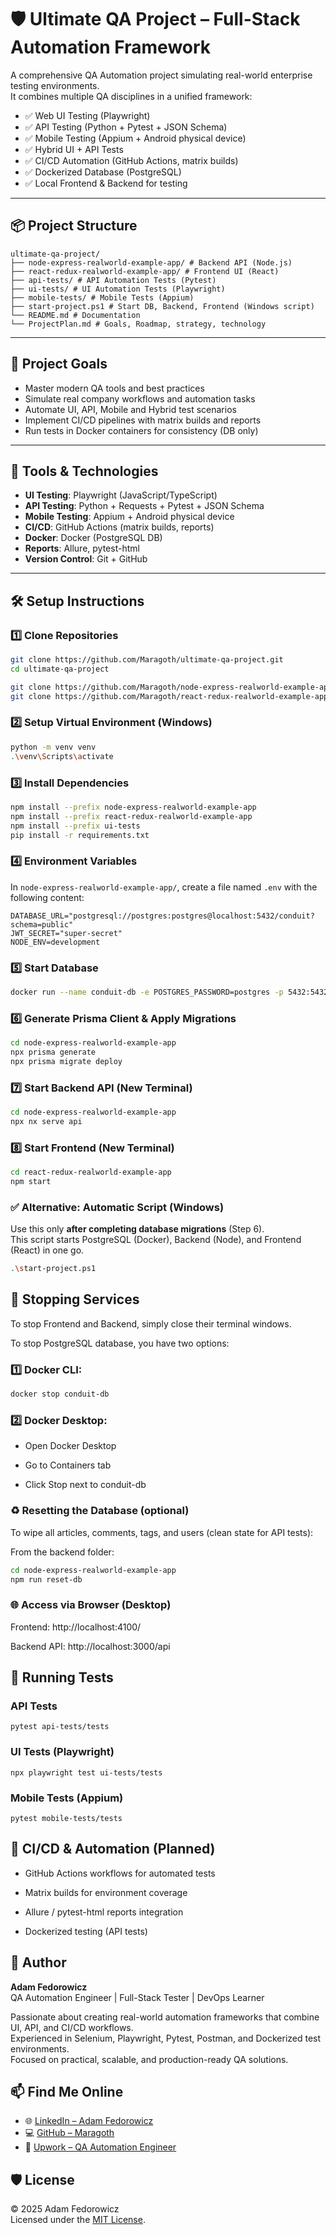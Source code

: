 # 🛡️ Ultimate QA Project – Full-Stack Automation Framework

A comprehensive QA Automation project simulating real-world enterprise testing environments.  
It combines multiple QA disciplines in a unified framework:

- ✅ Web UI Testing (Playwright)
- ✅ API Testing (Python + Pytest + JSON Schema)
- ✅ Mobile Testing (Appium + Android physical device)
- ✅ Hybrid UI + API Tests
- ✅ CI/CD Automation (GitHub Actions, matrix builds)
- ✅ Dockerized Database (PostgreSQL)
- ✅ Local Frontend & Backend for testing

---

## 📦 Project Structure

```
ultimate-qa-project/
├── node-express-realworld-example-app/ # Backend API (Node.js)
├── react-redux-realworld-example-app/ # Frontend UI (React)
├── api-tests/ # API Automation Tests (Pytest)
├── ui-tests/ # UI Automation Tests (Playwright)
├── mobile-tests/ # Mobile Tests (Appium)
├── start-project.ps1 # Start DB, Backend, Frontend (Windows script)
└── README.md # Documentation
└── ProjectPlan.md # Goals, Roadmap, strategy, technology
```


---

## 🎯 Project Goals

- Master modern QA tools and best practices
- Simulate real company workflows and automation tasks
- Automate UI, API, Mobile and Hybrid test scenarios
- Implement CI/CD pipelines with matrix builds and reports
- Run tests in Docker containers for consistency (DB only)

---

## 🔧 Tools & Technologies

- **UI Testing**: Playwright (JavaScript/TypeScript)
- **API Testing**: Python + Requests + Pytest + JSON Schema
- **Mobile Testing**: Appium + Android physical device
- **CI/CD**: GitHub Actions (matrix builds, reports)
- **Docker**: Docker (PostgreSQL DB)
- **Reports**: Allure, pytest-html
- **Version Control**: Git + GitHub

---

## 🛠️ Setup Instructions

### 1️⃣ Clone Repositories

```bash
git clone https://github.com/Maragoth/ultimate-qa-project.git
cd ultimate-qa-project

git clone https://github.com/Maragoth/node-express-realworld-example-app.git
git clone https://github.com/Maragoth/react-redux-realworld-example-app.git
```

### 2️⃣ Setup Virtual Environment (Windows)

```bash
python -m venv venv
.\venv\Scripts\activate
```

### 3️⃣ Install Dependencies

```bash
npm install --prefix node-express-realworld-example-app
npm install --prefix react-redux-realworld-example-app
npm install --prefix ui-tests
pip install -r requirements.txt
```

### 4️⃣ Environment Variables

In `node-express-realworld-example-app/`, create a file named `.env` with the following content:

```
DATABASE_URL="postgresql://postgres:postgres@localhost:5432/conduit?schema=public"
JWT_SECRET="super-secret"
NODE_ENV=development
```

### 5️⃣ Start Database
```bash
docker run --name conduit-db -e POSTGRES_PASSWORD=postgres -p 5432:5432 -d postgres
```
### 6️⃣ Generate Prisma Client & Apply Migrations
```bash
cd node-express-realworld-example-app
npx prisma generate
npx prisma migrate deploy
```
### 7️⃣ Start Backend API (New Terminal)
```bash
cd node-express-realworld-example-app
npx nx serve api
```
### 8️⃣ Start Frontend (New Terminal)
```bash
cd react-redux-realworld-example-app
npm start
```
### ✅ Alternative: Automatic Script (Windows)
Use this only **after completing database migrations** (Step 6).  
This script starts PostgreSQL (Docker), Backend (Node), and Frontend (React) in one go.

```bash
.\start-project.ps1
```
## 🛑 Stopping Services
To stop Frontend and Backend, simply close their terminal windows.

To stop PostgreSQL database, you have two options:

### 1️⃣ Docker CLI:
```bash
docker stop conduit-db
```
### 2️⃣ Docker Desktop:
- Open Docker Desktop

- Go to Containers tab

- Click Stop next to conduit-db

### ♻️ Resetting the Database (optional)
To wipe all articles, comments, tags, and users (clean state for API tests):

From the backend folder:
```bash
cd node-express-realworld-example-app
npm run reset-db
```
### 🌐 Access via Browser (Desktop)

Frontend: http://localhost:4100/

Backend API: http://localhost:3000/api

## 🚀 Running Tests

### API Tests
```
pytest api-tests/tests
```
### UI Tests (Playwright)
```
npx playwright test ui-tests/tests
```
### Mobile Tests (Appium)
```
pytest mobile-tests/tests
```

## 🚧 CI/CD & Automation (Planned)
- GitHub Actions workflows for automated tests

- Matrix builds for environment coverage

- Allure / pytest-html reports integration

- Dockerized testing (API tests)
  
## 👤 Author

**Adam Fedorowicz**  
QA Automation Engineer | Full-Stack Tester | DevOps Learner

Passionate about creating real-world automation frameworks that combine UI, API, and CI/CD workflows.  
Experienced in Selenium, Playwright, Pytest, Postman, and Dockerized test environments.  
Focused on practical, scalable, and production-ready QA solutions.  

## 📫 Find Me Online

- 🌐 [LinkedIn – Adam Fedorowicz](https://www.linkedin.com/in/adam-fedorowicz-UK)
- 💻 [GitHub – Maragoth](https://github.com/Maragoth)
- 💼 [Upwork – QA Automation Engineer](https://www.upwork.com/freelancers/~018d6c0e188850f30d?mp_source=share)
  
## 🛡️ License

© 2025 Adam Fedorowicz  
Licensed under the [MIT License](https://opensource.org/licenses/MIT).